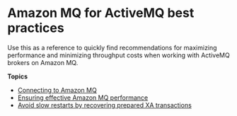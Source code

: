 # Amazon MQ for ActiveMQ best practices<a name="best-practices-activemq"></a>

Use this as a reference to quickly find recommendations for maximizing performance and minimizing throughput costs when working with ActiveMQ brokers on Amazon MQ\.

**Topics**
+ [Connecting to Amazon MQ](connecting-to-amazon-mq.md)
+ [Ensuring effective Amazon MQ performance](ensuring-effective-amazon-mq-performance.md)
+ [Avoid slow restarts by recovering prepared XA transactions](recover-xa-transactions.md)